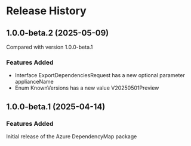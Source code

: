 # Release History
    
## 1.0.0-beta.2 (2025-05-09)
Compared with version 1.0.0-beta.1
    
### Features Added

  - Interface ExportDependenciesRequest has a new optional parameter applianceName
  - Enum KnownVersions has a new value V20250501Preview
    
    
## 1.0.0-beta.1 (2025-04-14)

### Features Added

Initial release of the Azure DependencyMap package
